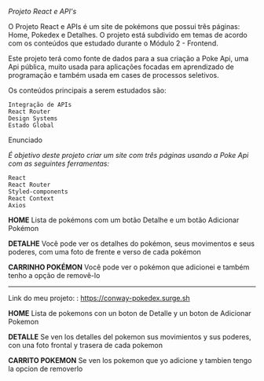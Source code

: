 _Projeto React e API's_

O Projeto React e APIs é um site de pokémons que possui três páginas: Home, Pokedex e Detalhes. 
O projeto está subdivido em temas de acordo com os conteúdos que estudado durante o Módulo 2 - Frontend.

Este projeto terá como fonte de dados para a sua criação a Poke Api, uma Api pública, muito usada para aplicações focadas em 
aprendizado de programação e também usada em cases de processos seletivos.

Os conteúdos principais a serem estudados são:

    Integração de APIs
    React Router
    Design Systems
    Estado Global

Enunciado

_É objetivo deste projeto criar um site com três páginas usando a Poke Api com as seguintes ferramentas:_

    React
    React Router
    Styled-components
    React Context
    Axios


**HOME**
Lista de pokémons com um botão Detalhe e um botão Adicionar Pokémon

**DETALHE**
Você pode ver os detalhes do pokémon, seus movimentos e seus poderes, com uma foto de frente e verso de cada pokémon

**CARRINHO POKÉMON**
Você pode ver o pokémon que adicionei e também tenho a opção de removê-lo
______________________________________________________________________________

Link do meu projeto: : https://conway-pokedex.surge.sh

**HOME**
Lista de pokemons con un boton de Detalle y un boton de Adicionar Pokemon

**DETALLE** 
Se ven los detalles del pokemon sus movimientos y sus poderes, con una foto frontal y trasera de cada pokemon

**CARRITO POKEMON**
Se ven los pokemon que yo adicione y tambien tengo la opcion de removerlo
